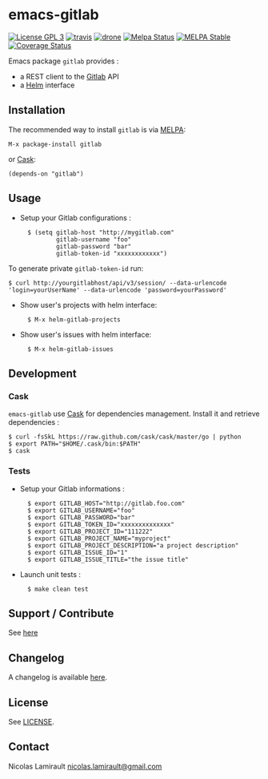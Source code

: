 # emacs-gitlab

[![License GPL 3][badge-license]][LICENSE]
[![travis][badge-travis]][travis]
[![drone][badge-drone]][drone]
[![Melpa Status](http://melpa.milkbox.net/packages/gitlab-badge.svg)](http://melpa.milkbox.net/#/gitlab)
[![MELPA Stable](http://stable.melpa.org/packages/gitlab-badge.svg)](http://stable.melpa.org/#/gitlab)
[![Coverage Status](https://coveralls.io/repos/nlamirault/emacs-gitlab/badge.png)](https://coveralls.io/r/nlamirault/emacs-gitlab)


Emacs package `gitlab` provides :
* a REST client to the [Gitlab][] API
* a [Helm][] interface

## Installation

The recommended way to install ``gitlab`` is via [MELPA][]:

    M-x package-install gitlab

or [Cask][]:

	(depends-on "gitlab")


## Usage

* Setup your Gitlab configurations :

        $ (setq gitlab-host "http://mygitlab.com"
                gitlab-username "foo"
                gitlab-password "bar"
                gitlab-token-id "xxxxxxxxxxxx")

To generate private ``gitlab-token-id`` run:

```
$ curl http://yourgitlabhost/api/v3/session/ --data-urlencode 'login=yourUserName' --data-urlencode 'password=yourPassword'
```


* Show user's projects with helm interface:

        $ M-x helm-gitlab-projects

* Show user's issues with helm interface:

        $ M-x helm-gitlab-issues


## Development

### Cask

``emacs-gitlab`` use [Cask][] for dependencies
management. Install it and retrieve dependencies :

    $ curl -fsSkL https://raw.github.com/cask/cask/master/go | python
    $ export PATH="$HOME/.cask/bin:$PATH"
    $ cask


### Tests

* Setup your Gitlab informations :

        $ export GITLAB_HOST="http://gitlab.foo.com"
        $ export GITLAB_USERNAME="foo"
        $ export GITLAB_PASSWORD="bar"
        $ export GITLAB_TOKEN_ID="xxxxxxxxxxxxxx"
        $ export GITLAB_PROJECT_ID="111222"
        $ export GITLAB_PROJECT_NAME="myproject"
        $ export GITLAB_PROJECT_DESCRIPTION="a project description"
        $ export GITLAB_ISSUE_ID="1"
        $ export GITLAB_ISSUE_TITLE="the issue title"

* Launch unit tests :

        $ make clean test


## Support / Contribute

See [here](CONTRIBUTING.md)



## Changelog

A changelog is available [here](ChangeLog.md).


## License

See [LICENSE](LICENSE).


## Contact

Nicolas Lamirault <nicolas.lamirault@gmail.com>

[emacs-gitlab]: https://github.com/nlamirault/emacs-gitlab
[badge-license]: https://img.shields.io/badge/license-GPL_2-green.svg?style=flat
[LICENSE]: https://github.com/nlamirault/emacs-gitlab/blob/master/LICENSE
[travis]: https://travis-ci.org/nlamirault/emacs-gitlab
[badge-travis]: http://img.shields.io/travis/nlamirault/emacs-gitlab.svg?style=flat
[badge-drone]: https://drone.io/github.com/nlamirault/emacs-gitlab/status.png
[drone]: https://drone.io/github.com/nlamirault/emacs-gitlab/latest
[GNU Emacs]: https://www.gnu.org/software/emacs/
[MELPA]: http://melpa.milkbox.net/
[Cask]: http://cask.github.io/
[Issue tracker]: https://github.com/nlamirault/emacs-gitlab/issues

[Gitlab]: https://www.gitlab.com/
[Helm]: https://github.com/emacs-helm/helm
